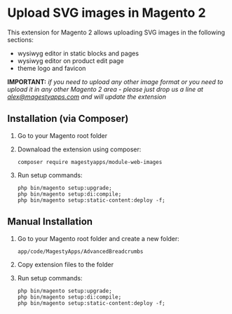# Upload SVG images in Magento 2

This extension for Magento 2 allows uploading SVG images in the following sections:
* wysiwyg editor in static blocks and pages
* wysiwyg editor on product edit page
* theme logo and favicon


**IMPORTANT:** *if you need to upload any other image format or you need to upload it in any other Magento 2 area - please just drop us a line at [alex@magestyapps.com](mailto:alex@magestyapps.com?subject=Extend%20MagestyApps_WebImages%20extension) and will update the extension*

## Installation (via Composer)
1) Go to your Magento root folder
2) Downaload the extension using composer:
    ```
    composer require magestyapps/module-web-images
    ```
3) Run setup commands:

    ```
    php bin/magento setup:upgrade;
    php bin/magento setup:di:compile;
    php bin/magento setup:static-content:deploy -f;
    ```

## Manual Installation
1) Go to your Magento root folder and create a new folder:
    
    ```
    app/code/MagestyApps/AdvancedBreadcrumbs
    ```
   
2) Copy extension files to the folder

3) Run setup commands:

    ```
    php bin/magento setup:upgrade;
    php bin/magento setup:di:compile;
    php bin/magento setup:static-content:deploy -f;
    ```

